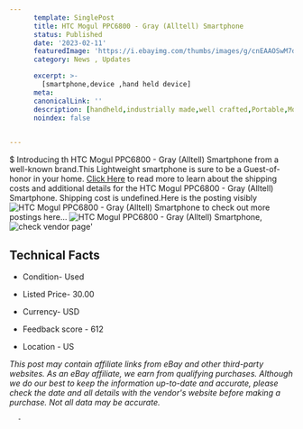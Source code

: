 ```yaml
---
      template: SinglePost
      title: HTC Mogul PPC6800 - Gray (Alltell) Smartphone
      status: Published
      date: '2023-02-11'
      featuredImage: 'https://i.ebayimg.com/thumbs/images/g/cnEAAOSwM7dj433o/s-l225.jpg'
      category: News , Updates

      excerpt: >-
        [smartphone,device ,hand held device]
      meta:
      canonicalLink: ''
      description: [handheld,industrially made,well crafted,Portable,Mobile,Compact,Convenient,Lightweight,Maneuverable,Man-portable,Miniature,Carriable,Hand-held,Light,Holdable,Transportable,Mobile device,Pocket-sized,On-the-go,Wireless,Cordless,Compact size,Convenient size, smartphone,device ,hand held device]
      noindex: false
      

---
```

$
      Introducing th HTC Mogul PPC6800 - Gray (Alltell) Smartphone from a well-known brand.This Lightweight smartphone is sure to be a Guest-of-honor in your home. [Click Here](https://www.ebay.com/itm/185768579803?hash=item2b40ab92db%3Ag%3AcnEAAOSwM7dj433o&mkevt=1&mkcid=1&mkrid=711-53200-19255-0&campid=%253CePNCampaignId%253E&customid=%253CreferenceId%253E&toolid=10049) to read more to learn about the shipping costs and additional details for the HTC Mogul PPC6800 - Gray (Alltell) Smartphone. Shipping cost is undefined.Here is the posting visibly ![HTC Mogul PPC6800 - Gray (Alltell) Smartphone](https://i.ebayimg.com/thumbs/images/g/cnEAAOSwM7dj433o/s-l225.jpg) to check out more postings here... ![HTC Mogul PPC6800 - Gray (Alltell) Smartphone](https://i.ebayimg.com/images/g/cnEAAOSwM7dj433o/s-l1600.jpg), ![check vendor page](https://origin-galleryplus.ebayimg.com/ws/web/185768579803_2_0_1/225x225.jpg,https://origin-galleryplus.ebayimg.com/ws/web/185768579803_3_0_1/225x225.jpg,https://origin-galleryplus.ebayimg.com/ws/web/185768579803_4_0_1/225x225.jpg,https://origin-galleryplus.ebayimg.com/ws/web/185768579803_5_0_1/225x225.jpg,https://origin-galleryplus.ebayimg.com/ws/web/185768579803_6_0_1/225x225.jpg,https://origin-galleryplus.ebayimg.com/ws/web/185768579803_7_0_1/225x225.jpg,https://origin-galleryplus.ebayimg.com/ws/web/185768579803_8_0_1/225x225.jpg,https://origin-galleryplus.ebayimg.com/ws/web/185768579803_9_0_1/225x225.jpg,https://origin-galleryplus.ebayimg.com/ws/web/185768579803_10_0_1/225x225.jpg,https://origin-galleryplus.ebayimg.com/ws/web/185768579803_11_0_1/225x225.jpg,https://origin-galleryplus.ebayimg.com/ws/web/185768579803_12_0_1/225x225.jpg,https://origin-galleryplus.ebayimg.com/ws/web/185768579803_13_0_1/225x225.jpg)'

      

 ## Technical Facts 



     
      

 - Condition- Used 


      

 - Listed Price- 30.00 


      

 - Currency- USD 


      

 - Feedback score - 612 


      

 - Location - US 


      
      

 *_This post may contain affiliate links from eBay and other third-party websites. As an eBay affiliate, we earn from qualifying purchases. Although we do our best to keep the information up-to-date and accurate, please check the date and all details with the vendor's website before making a purchase. Not all data may be accurate._*




      -
